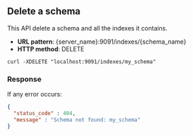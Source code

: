 ## Delete a schema

This API delete a schema and all the indexes it contains.

* **URL pattern**: {server_name}:9091/indexes/{schema_name}
* **HTTP method**: DELETE

```shell
curl -XDELETE "localhost:9091/indexes/my_schema"
```

### Response


If any error occurs:

```json
{
  "status_code" : 404,
  "message" : "Schema not found: my_schema"
}
```